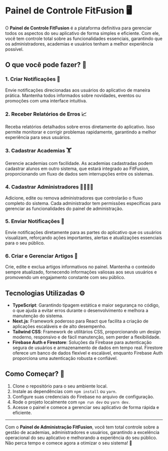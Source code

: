 # Painel de Controle FitFusion 🖥️

O **Painel de Controle FitFusion** é a plataforma definitiva para gerenciar todos os aspectos do seu aplicativo de forma simples e eficiente. Com ele, você tem controle total sobre as funcionalidades essenciais, garantindo que os administradores, academias e usuários tenham a melhor experiência possível.

## O que você pode fazer? 🚀

### **1. Criar Notificações 📢**
Envie notificações direcionadas aos usuários do aplicativo de maneira prática. Mantenha todos informados sobre novidades, eventos ou promoções com uma interface intuitiva.

### **2. Receber Relatórios de Erros 📈**
Receba relatórios detalhados sobre erros diretamente do aplicativo. Isso permite monitorar e corrigir problemas rapidamente, garantindo a melhor experiência para seus usuários.

### **3. Cadastrar Academias 🏋️**
Gerencie academias com facilidade. As academias cadastradas podem cadastrar alunos em outro sistema, que estará integrado ao FitFusion, proporcionando um fluxo de dados sem interrupções entre os sistemas.

### **4. Cadastrar Administradores 👨‍💼👩‍💼**
Adicione, edite ou remova administradores que controlarão o fluxo completo do sistema. Cada administrador tem permissões específicas para gerenciar as funcionalidades do painel de administração.

### **5. Enviar Notificações 📲**
Envie notificações diretamente para as partes do aplicativo que os usuários visualizam, reforçando ações importantes, alertas e atualizações essenciais para o seu público.

### **6. Criar e Gerenciar Artigos 📝**
Crie, edite e exclua artigos informativos no painel. Mantenha o conteúdo sempre atualizado, fornecendo informações valiosas aos seus usuários e promovendo um engajamento constante com seu público.

## Tecnologias Utilizadas ⚙️

- **TypeScript**: Garantindo tipagem estática e maior segurança no código, o que ajuda a evitar erros durante o desenvolvimento e melhora a manutenção do sistema.
- **Next.js**: Framework poderoso para React que facilita a criação de aplicações escaláveis e de alto desempenho.
- **Tailwind CSS**: Framework de utilitários CSS, proporcionando um design moderno, responsivo e de fácil manutenção, sem perder a flexibilidade.
- **Firebase Auth e Firestore**: Soluções da Firebase para autenticação segura de usuários e armazenamento de dados em tempo real. Firestore oferece um banco de dados flexível e escalável, enquanto Firebase Auth proporciona uma autenticação robusta e confiável.

## Como Começar? 🏁

1. Clone o repositório para o seu ambiente local.
2. Instale as dependências com `npm install` ou `yarn`.
3. Configure suas credenciais do Firebase no arquivo de configuração.
4. Rode o projeto localmente com `npm run dev` ou `yarn dev`.
5. Acesse o painel e comece a gerenciar seu aplicativo de forma rápida e eficiente.

---

Com o **Painel de Administração FitFusion**, você tem total controle sobre a gestão de academias, administradores e usuários, garantindo a excelência operacional do seu aplicativo e melhorando a experiência do seu público. Não perca tempo e comece agora a otimizar o seu sistema! 🌟
